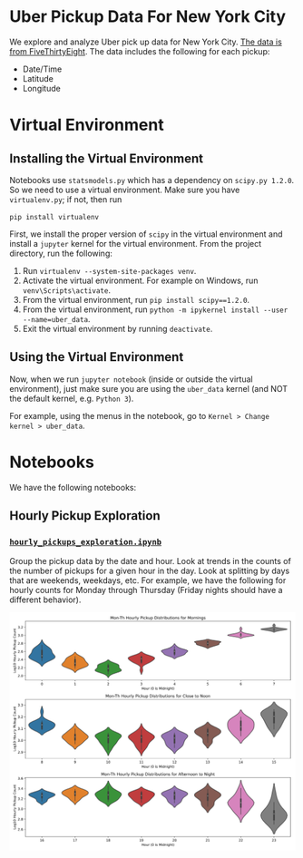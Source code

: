 # Uber Pickup Data For New York City

We explore and analyze Uber pick up data for New York City.
[The data is from FiveThirtyEight](https://github.com/fivethirtyeight/uber-tlc-foil-response).
The data includes the following for each pickup:

* Date/Time
* Latitude
* Longitude

# Virtual Environment

## Installing the Virtual Environment

Notebooks use `statsmodels.py` which has a dependency on `scipy.py 1.2.0`. So we need
to use a virtual environment. Make sure you have `virtualenv.py`; if not, then run
```
pip install virtualenv
```

First, we install the proper version of `scipy` in the virtual environment and install a `jupyter`
kernel for the virtual environment. From the project directory, run the following:

1. Run `virtualenv --system-site-packages venv`.
2. Activate the virtual environment. For example on Windows, run `venv\Scripts\activate`.
3. From the virtual environment, run `pip install scipy==1.2.0`. 
4. From the virtual environment, run `python -m ipykernel install --user --name=uber_data`.
5. Exit the virtual environment by running `deactivate`.

## Using the Virtual Environment

Now, when we run `jupyter notebook` (inside or outside the virtual environment), just make sure
you are using the `uber_data` kernel (and NOT the default kernel, e.g. `Python 3`).

For example, using the menus in the notebook, go to `Kernel > Change kernel > uber_data`.

# Notebooks

We have the following notebooks:

## Hourly Pickup Exploration

### [`hourly_pickups_exploration.ipynb`](hourly_pickups_exploration.ipynb)

Group the pickup data by the date and hour. Look at trends in the counts of the number of
pickups for a given hour in the day. Look at splitting by days that are weekends, weekdays, etc.
For example, we have the following for hourly counts for Monday through Thursday (Friday nights
should have a different behavior).

![Hourly Pickups for Monday Through Thursday](graphs/mon_th_pickups.svg?sanitize=true)
